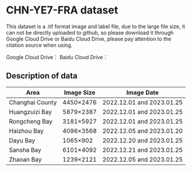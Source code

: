 # CHN-YE7-FRA dataset 
This dataset is a .tif format image and label file, due to the large file size, it can not be directly uploaded to github, so please download it through Google Cloud Drive or Baidu Cloud Drive, please pay attention to the citation source when using.

Google Cloud Drive：
Baidu Cloud Drive：

## Description of data
|Area	|Image Size	|Image Date |
| ------ | ------ |------ |
|Changhai County|	4450×2476|	2022.12.01 and 2023.01.25|
|Huangzuizi Bay|	5879×2387|	2022.12.01 and 2023.01.25|
|Rongcheng Bay|	3181×5927|	2022.12.01 and 2023.01.25|
|Haizhou Bay|	4096×3568|	2022.12.05 and 2023.01.20|
|Dayu Bay|	1065×902|	2022.12.20 and 2023.01.25|
|Sansha Bay|	6101×4092|	2022.12.21 and 2023.01.25|
|Zhaoan Bay|	1239×2121|	2022.12.05 and 2023.01.25|
